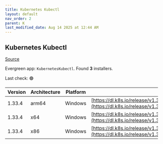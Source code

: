 ```yaml
---
title: Kubernetes Kubectl
layout: default
nav_order: 2
parent: K
last_modified_date: Aug 14 2025 at 12:44 AM
---
```


## Kubernetes Kubectl

[Source](https://kubernetes.io/)

Evergreen app: `KubernetesKubectl`. Found **3** installers.

Last check: 🟢

| Version | Architecture | Platform | URI                                                                                                                                |
| ------- | ------------ | -------- | ---------------------------------------------------------------------------------------------------------------------------------- |
| 1.33.4  | arm64        | Windows  | [https://dl.k8s.io/release/v1.33.4/bin/windows/arm64/kubectl.exe](https://dl.k8s.io/release/v1.33.4/bin/windows/arm64/kubectl.exe) |
| 1.33.4  | x64          | Windows  | [https://dl.k8s.io/release/v1.33.4/bin/windows/amd64/kubectl.exe](https://dl.k8s.io/release/v1.33.4/bin/windows/amd64/kubectl.exe) |
| 1.33.4  | x86          | Windows  | [https://dl.k8s.io/release/v1.33.4/bin/windows/386/kubectl.exe](https://dl.k8s.io/release/v1.33.4/bin/windows/386/kubectl.exe)     |
